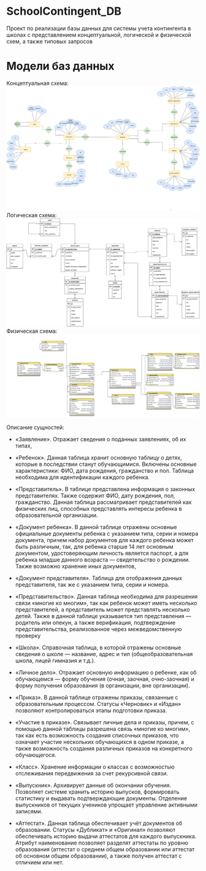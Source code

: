 # SchoolContingent_DB
Проект по реализации базы данных для системы учета контингента в школах с представлением концептуальной, логической и физической схем, а также типовых запросов

# Модели баз данных
Концептуальная схема:  
![Scr1](pics/conceptual.png "Концептуальная схема БД")     
Логическая схема:  
![Scr2](pics/logical.png "Логическая схема БД")    
Физическая схема:  
![Scr3](pics/physical.jpg "Логическая схема БД")     

Описание сущностей:  
- «Заявление». Отражает сведения о поданных заявлениях, об их типах, 

- «Ребенок». Данная таблица хранит основную таблицу о детях, которые в 
последствии станут обучающимися. Включены основные характеристики: ФИО, 
дата рождения, гражданство и пол. Таблица необходима для идентификации 
каждого ребенка.   

- «Представитель». В таблице представлена информация о законных 
представителях. Также содержит ФИО, дату рождения, пол, гражданство. Данная таблица рассматривает представителей как физических лиц, способных представлять интересы ребенка в образовательной организации.    

- «Документ ребенка». В данной таблице отражены основные официальные 
документы ребенка с указанием типа, серии и номера документа, причем набор 
документов для каждого ребенка может быть различным, так, для ребенка 
старше 14 лет основным документом, удостоверяющим личность является 
паспорт, а для ребенка младше данного возраста — свидетельство о рождении. 
Также возможно хранение иных документов,    

- «Документ представителя». Таблица для отображения данных 
представителя, так же с указанием типа, серии и номера.    

- «Представительство». Данная таблица необходима для разрешения связи 
«многие ко многим», так как ребенок может иметь несколько представителей, а 
представитель может представлять несколько детей. Также в данной таблице 
указывается тип представления — родитель или опекун, а также верификация, 
подтверждение представительства, реализованное через межведомственную 
проверку   


- «Школа». Справочная таблица, в которой отражены основные сведения о 
школе — название, адрес и тип (общеобразовательная школа, лицей гимназия и 
т.д.).    


- «Личное дело». Отражает основную информацию о ребенке, как об 
обучающемся — форму обучения (очная, заочная, очно-заочная) и форму 
получения образования (в организации, вне организации).  

- «Приказ». В данной таблице отражены приказы, связанные с 
образовательным процессом. Статусы «Черновик» и «Издан» позволяют 
контролироваться этапы подготовки приказа.   

- «Участие в приказе». Связывает личные дела и приказы, причем, с 
помощью данной таблицы разрешена связь «многие ко многим», так как есть 
возможность создания списочных приказов, что означает участие нескольких 
обучающихся в одном приказе, а также возможность создания различных 
приказов на конкретного обучающегося.   


- «Класс». Хранение информации о классах с возможностью отслеживания 
передвижения за счет рекурсивной связи.    

- «Выпускник». Архивирует данные об окончании обучения. Позволяет 
системе хранить историю выпусков, формировать статистику и выдавать 
подтверждающие документы. Отделение выпускников от текущих учеников 
упрощает управление активными записями.   

- «Аттестат». Данная таблица обеспечивает учёт документов об 
образовании. Статусы «Дубликат» и «Оригинал» позволяют обеспечивать 
историю выдачи аттестатов для каждого выпускника. Атрибут наименование 
позволяет разделят аттестаты по уровню образования (аттестат о среднем общем 
образовании или аттестат об основном общем образовании), а также получен 
аттестат с отличием или нет.   
